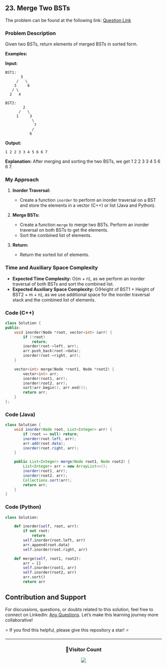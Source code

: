 ## 23. Merge Two BSTs

The problem can be found at the following link: [Question Link](https://www.geeksforgeeks.org/problems/merge-two-bst-s/1)

### Problem Description

Given two BSTs, return elements of merged BSTs in sorted form.

**Examples:**

**Input:**

```
BST1:
       5
     /   \
    3     6
   / \
  2   4

BST2:
        2
      /   \
     1     3
            \
             7
            /
           6
```

**Output:**

```
1 2 2 3 3 4 5 6 6 7
```

**Explanation:**
After merging and sorting the two BSTs, we get 1 2 2 3 3 4 5 6 6 7.

### My Approach

1. **Inorder Traversal:**

   - Create a function `inorder` to perform an inorder traversal on a BST and store the elements in a vector (C++) or list (Java and Python).

2. **Merge BSTs:**

   - Create a function `merge` to merge two BSTs. Perform an inorder traversal on both BSTs to get the elements.
   - Sort the combined list of elements.

3. **Return:**
   - Return the sorted list of elements.

### Time and Auxiliary Space Complexity

- **Expected Time Complexity:** O(m + n), as we perform an inorder traversal of both BSTs and sort the combined list.
- **Expected Auxiliary Space Complexity:** O(Height of BST1 + Height of BST2 + m + n), as we use additional space for the inorder traversal stack and the combined list of elements.

### Code (C++)

```cpp
class Solution {
public:
    void inorder(Node *root, vector<int> &arr) {
        if (!root)
            return;
        inorder(root->left, arr);
        arr.push_back(root->data);
        inorder(root->right, arr);
    }

    vector<int> merge(Node *root1, Node *root2) {
        vector<int> arr;
        inorder(root1, arr);
        inorder(root2, arr);
        sort(arr.begin(), arr.end());
        return arr;
    }
};
```

### Code (Java)

```java
class Solution {
    void inorder(Node root, List<Integer> arr) {
        if (root == null) return;
        inorder(root.left, arr);
        arr.add(root.data);
        inorder(root.right, arr);
    }

    public List<Integer> merge(Node root1, Node root2) {
        List<Integer> arr = new ArrayList<>();
        inorder(root1, arr);
        inorder(root2, arr);
        Collections.sort(arr);
        return arr;
    }
}
```

### Code (Python)

```python
class Solution:

    def inorder(self, root, arr):
        if not root:
            return
        self.inorder(root.left, arr)
        arr.append(root.data)
        self.inorder(root.right, arr)

    def merge(self, root1, root2):
        arr = []
        self.inorder(root1, arr)
        self.inorder(root2, arr)
        arr.sort()
        return arr
```

## Contribution and Support

For discussions, questions, or doubts related to this solution, feel free to connect on LinkedIn: [Any Questions](https://www.linkedin.com/in/patel-hetkumar-sandipbhai-8b110525a/). Let’s make this learning journey more collaborative!

⭐ If you find this helpful, please give this repository a star! ⭐

---

<div align="center">
  <h3><b>📍Visitor Count</b></h3>
</div>

<p align="center">
  <img src="https://visitor-badge.laobi.icu/badge?page_id=Hunterdii.GeeksforGeeks-POTD" />
</p>
